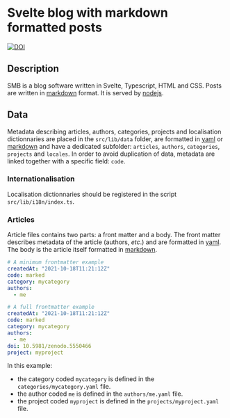 # Svelte blog with markdown formatted posts

[![DOI](https://zenodo.org/badge/DOI/10.5281/zenodo.5651122.svg)](https://doi.org/10.5281/zenodo.5651122)

## Description

SMB is a blog software written in Svelte, Typescript, HTML and CSS. Posts are written in [markdown] format. It is served by [nodejs].

## Data

Metadata describing articles, authors, categories, projects and localisation dictionnaries are placed in the `src/lib/data` folder, are formatted in [yaml] or [markdown] and have a dedicated subfolder: `articles`, `authors`, `categories`, `projects` and `locales`. In order to avoid duplication of data, metadata are linked together with a specific field: `code`.

### Internationalisation

Localisation dictionnaries should be registered in the script `src/lib/i18n/index.ts`.

### Articles

Article files contains two parts: a front matter and a body. The front matter describes metadata of the article (authors, _etc_.) and are formatted in [yaml]. The body is the article itself formatted in [markdown].

```yaml
# A minimum frontmatter example
createdAt: "2021-10-18T11:21:12Z"
code: marked
category: mycategory
authors:
  - me
```

```yaml
# A full frontmatter example
createdAt: "2021-10-18T11:21:12Z"
code: marked
category: mycategory
authors:
  - me
doi: 10.5981/zenodo.5550466
project: myproject
```

In this example:

- the category coded `mycategory` is defined in the `categories/mycategory.yaml` file.
- the author coded `me` is defined in the `authors/me.yaml` file.
- the project coded `myproject` is defined in the `projects/myproject.yaml` file.

[yaml]: https://yaml.org
[markdown]: https://daringfireball.net/projects/markdown/syntax
[nodejs]: https://nodejs.org
